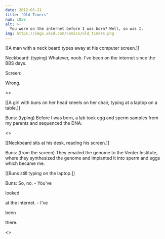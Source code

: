 ```yaml
---
date: 2012-05-21
title: "Old-Timers"
num: 1058
alt: >-
  You were on the internet before I was born? Well, so was I.
img: https://imgs.xkcd.com/comics/old_timers.png
---
```

[[A man with a neck beard types away at his computer screen.]]

Neckbeard: (typing) Whatever, noob. I've been on the internet since the BBS days.

Screen: 

Wrong.

<<type type>>

[[A girl with buns on her head kneels on her chair, typing at a laptop on a table.]]

Buns: (typing) Before I was born, a lab took egg and sperm samples from my parents and sequenced the DNA.

<<type type>>

[[Neckbeard sits at his desk, reading his screen.]]

Buns: (from the screen) They emailed the genome to the Venter Institute, where they synthesized the genome and implanted it into sperm and eggs which became me.

[[Buns still typing on the laptop.]]

Buns: So, no. - You've 

looked

 at the internet. - I've 

been

 there.

<<type type>>

